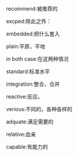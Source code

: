 recommend:被推荐的

excped:除此之外：

embedded:把什么套入

plain:平原，平地

in both case:在这两种情况

standard:标准水平

integration:整合，合并

reactive:反应，

verious:不同的，各种各样的

adquate:满足需要的

relative:血亲

capable:有能力的